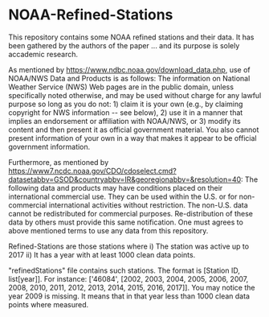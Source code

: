# NOAA-Refined-Stations
This repository contains some NOAA refined stations and their data. It has been gathered by the authors of the paper ...
and its purpose is solely accademic research.   

As mentioned by https://www.ndbc.noaa.gov/download_data.php, use of NOAA/NWS Data and Products is as follows:
The information on National Weather Service (NWS) Web pages are in the public domain, unless specifically noted otherwise, and may be used without charge for any lawful purpose so long as you do not: 1) claim it is your own (e.g., by claiming copyright for NWS information -- see below), 2) use it in a manner that implies an endorsement or affiliation with NOAA/NWS, or 3) modify its content and then present it as official government material. You also cannot present information of your own in a way that makes it appear to be official government information. 

Furthermore, as mentioned by https://www7.ncdc.noaa.gov/CDO/cdoselect.cmd?datasetabbv=GSOD&countryabbv=IR&georegionabbv=&resolution=40: 
The following data and products may have conditions placed on their international commercial use. They can be used within the U.S. or for non-commercial international activities without restriction. The non-U.S. data cannot be redistributed for commercial purposes. Re-distribution of these data by others must provide this same notification. 
One must agrees to above mentioned terms to use any data from this repository. 

Refined-Stations are those stations where 
i) The station was active up to 2017 
ii) It has a year with at least 1000 clean data points.

"refinedStations" file contains such stations. The format is [Station ID, list[year]]. For instance:
['46084', [2002, 2003, 2004, 2005, 2006, 2007, 2008, 2010, 2011, 2012, 2013, 2014, 2015, 2016, 2017]]. You may notice the year 2009 is missing. It means that in that year less than 1000 clean data points where measured.   

